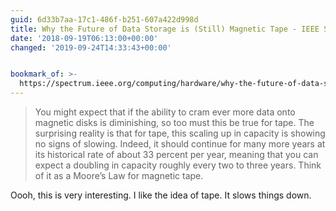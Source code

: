```yaml
---
guid: 6d33b7aa-17c1-486f-b251-607a422d998d
title: Why the Future of Data Storage is (Still) Magnetic Tape - IEEE Spectrum
date: '2018-09-19T06:13:00+00:00'
changed: '2019-09-24T14:33:43+00:00'


bookmark_of: >-
  https://spectrum.ieee.org/computing/hardware/why-the-future-of-data-storage-is-still-magnetic-tape
---
```



> You might expect that if the ability to cram ever more data onto magnetic disks is diminishing, so too must this be true for tape. The surprising reality is that for tape, this scaling up in capacity is showing no signs of slowing. Indeed, it should continue for many more years at its historical rate of about 33 percent per year, meaning that you can expect a doubling in capacity roughly every two to three years. Think of it as a Moore’s Law for magnetic tape.

Oooh, this is very interesting. I like the idea of tape. It slows things down.
